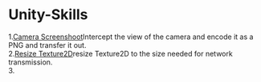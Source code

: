 # Unity-Skills

1.[Camera Screenshoot](https://github.com/LittleQBerry/Unity-Skills/blob/main/Texture2D.cs)Intercept the view of the camera and encode it as a PNG and transfer it out.  
2.[Resize Texture2D](https://github.com/LittleQBerry/Unity-Skills/blob/main/Texture2D.cs)resize Texture2D to the size needed for network transmission.  
3.
